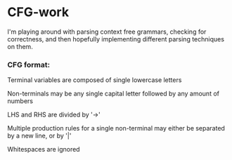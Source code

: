 # CFG-work

I'm playing around with parsing context free grammars, checking for correctness, and then hopefully implementing different parsing techniques on them.

### CFG format:

Terminal variables are composed of single lowercase letters

Non-terminals may be any single capital letter followed by any amount of numbers

LHS and RHS are divided by '->'

Multiple production rules for a single non-terminal may either be separated by a new line, or by '|'

Whitespaces are ignored
